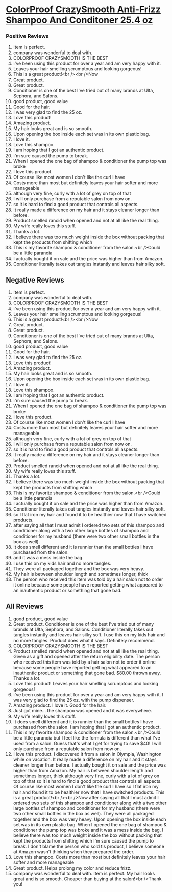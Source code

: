 # [ColorProof CrazySmooth Anti-Frizz Shampoo And Conditoner 25.4 oz](https://products.checkmycream.com/products/ColorProof-CrazySmooth-Anti-Frizz-Shampoo-And-Conditoner-25.4-oz.html)

### Positive Reviews

<ol>
      <li>Item is perfect.  </li>
      <li>company was wonderful to deal with.  </li>
      <li>COLORPROOF CRAZYSMOOTH IS THE BEST</li>
      <li>I&#x27;ve been using this product for over a year and am very happy with it.  </li>
      <li>Leaves your hair smelling scrumptous and looking gorgeous!</li>
      <li>This is a great product!&lt;br /&gt;&lt;br /&gt;Now</li>
      <li>Great product.</li>
      <li>Great product.</li>
      <li>Conditioner is one of the best I&#x27;ve tried out of many brands at Ulta, Sephora, and Salons.</li>
      <li>good product, good value</li>
      <li>Good for the hair.</li>
      <li>I was very glad to find the 25 oz.</li>
      <li>Love this product!  </li>
      <li>Amazing product.</li>
      <li>My hair looks great and is so smooth.  </li>
      <li>Upon opening the box inside each set was in its own plastic bag.  </li>
      <li>I love it.</li>
      <li>Love this shampoo.  </li>
      <li>I am hoping that I got an authentic product.</li>
      <li>I&#x27;m sure caused the pump to break.  </li>
      <li>When I opened the one bag of shampoo &amp; conditioner the pump top was broke</li>
      <li>I love this product.  </li>
      <li>Of course like most women I don&#x27;t like the curl I have</li>
      <li>Costs more than most but definitely leaves your hair softer and more manageable</li>
      <li>although very fine, curly with a lot of grey on top of that</li>
      <li>I will only purchase from a reputable salon from now on.</li>
      <li>so it is hard to find a good product that controls all aspects.  </li>
      <li>It really made a difference on my hair and it stays cleaner longer than before.  </li>
      <li>Product smelled rancid when opened and not at all like the real thing.</li>
      <li>My wife really loves this stuff.</li>
      <li>Thanks a lot.</li>
      <li>I believe there was too much weight inside the box without packing that kept the products from shifting which</li>
      <li>This is my favorite shampoo &amp; conditioner from the salon.&lt;br /&gt;Could be a little paranoia</li>
      <li>I actually bought it on sale and the price was higher than from Amazon.  </li>
      <li>Conditioner literally takes out tangles instantly and leaves hair silky soft.</li>
</ol>


<h2>Negative Reviews</h2>
<ol>
<li> Item is perfect.  </li>
<li> company was wonderful to deal with.  </li>
<li> COLORPROOF CRAZYSMOOTH IS THE BEST</li>
<li> I&#x27;ve been using this product for over a year and am very happy with it.  </li>
<li> Leaves your hair smelling scrumptous and looking gorgeous!</li>
<li> This is a great product!&lt;br /&gt;&lt;br /&gt;Now</li>
<li> Great product.</li>
<li> Great product.</li>
<li> Conditioner is one of the best I&#x27;ve tried out of many brands at Ulta, Sephora, and Salons.</li>
<li> good product, good value</li>
<li> Good for the hair.</li>
<li> I was very glad to find the 25 oz.</li>
<li> Love this product!  </li>
<li> Amazing product.</li>
<li> My hair looks great and is so smooth.  </li>
<li> Upon opening the box inside each set was in its own plastic bag.  </li>
<li> I love it.</li>
<li> Love this shampoo.  </li>
<li> I am hoping that I got an authentic product.</li>
<li> I&#x27;m sure caused the pump to break.  </li>
<li> When I opened the one bag of shampoo &amp; conditioner the pump top was broke</li>
<li> I love this product.  </li>
<li> Of course like most women I don&#x27;t like the curl I have</li>
<li> Costs more than most but definitely leaves your hair softer and more manageable</li>
<li> although very fine, curly with a lot of grey on top of that</li>
<li> I will only purchase from a reputable salon from now on.</li>
<li> so it is hard to find a good product that controls all aspects.  </li>
<li> It really made a difference on my hair and it stays cleaner longer than before.  </li>
<li> Product smelled rancid when opened and not at all like the real thing.</li>
<li> My wife really loves this stuff.</li>
<li> Thanks a lot.</li>
<li> I believe there was too much weight inside the box without packing that kept the products from shifting which</li>
<li> This is my favorite shampoo &amp; conditioner from the salon.&lt;br /&gt;Could be a little paranoia</li>
<li> I actually bought it on sale and the price was higher than from Amazon.  </li>
<li> Conditioner literally takes out tangles instantly and leaves hair silky soft.</li>
<li> so I flat iron my hair and found it to be healthier now that I have switched products.  </li>
<li> after saying all that I must admit I ordered two sets of this shampoo and conditioner along with a two other large bottles of shampoo and conditioner for my husband (there were two other small bottles in the box as well).  </li>
<li> It does smell different and it is runnier than the small bottles I have purchased from the salon.</li>
<li> and it was a mess inside the bag.  </li>
<li> I use this on my kids hair and no more tangles.</li>
<li> They were all packaged together and the box was very heavy.  </li>
<li> My hair is between shoulder length and sometimes longer, thick</li>
<li> The person who received this item was told by a hair salon not to order it online because some people have reported getting what appeared to an inauthentic product or something that gone bad.  </li>
</ol>

<h2>All Reviews</h2>

<ol>
    <li> good product, good value</li>
    <li> Great product. Conditioner is one of the best I&#x27;ve tried out of many brands at Ulta, Sephora, and Salons. Conditioner literally takes out tangles instantly and leaves hair silky soft. I use this on my kids hair and no more tangles. Product does what it says. Definitely recommend.</li>
    <li> COLORPROOF CRAZYSMOOTH IS THE BEST</li>
    <li> Product smelled rancid when opened and not at all like the real thing. Given as a gift and opened after the return eligibility date.  The person who received this item was told by a hair salon not to order it online because some people have reported getting what appeared to an inauthentic product or something that gone bad.  $80.00 thrown away.  Thanks a lot.</li>
    <li> Love this product!  Leaves your hair smelling scrumptous and looking gorgeous!</li>
    <li> I&#x27;ve been using this product for over a year and am very happy with it.  I was very glad to find the 25 oz. with the pump dispenser.</li>
    <li> Amazing product. I love it. Good for the hair.</li>
    <li> Just got mine... the shampoo was opened and it was everywhere.</li>
    <li> My wife really loves this stuff.</li>
    <li> It does smell different and it is runnier than the small bottles I have purchased from the salon. I am hoping that I got an authentic product.</li>
    <li> This is my favorite shampoo &amp; conditioner from the salon.&lt;br /&gt;Could be a little paranoia but I feel like the formula is different than what I&#x27;ve used from a salon. Guess that&#x27;s what I get for trying to save $40! I will only purchase from a reputable salon from now on.</li>
    <li> I love this product.  I discovered it from a salon in Olympia, Washington while on vacation.  It really made a difference on my hair and it stays cleaner longer than before.  I actually bought it on sale and the price was higher than from Amazon.  My hair is between shoulder length and sometimes longer, thick although very fine, curly with a lot of grey on top of that so it is hard to find a good product that controls all aspects.  Of course like most women I don&#x27;t like the curl I have so I flat iron my hair and found it to be healthier now that I have switched products.  This is a great product!&lt;br /&gt;&lt;br /&gt;Now after saying all that I must admit I ordered two sets of this shampoo and conditioner along with a two other large bottles of shampoo and conditioner for my husband (there were two other small bottles in the box as well).  They were all packaged together and the box was very heavy.  Upon opening the box inside each set was in its own plastic bag.  When I opened the one bag of shampoo &amp; conditioner the pump top was broke and it was a mess inside the bag.  I believe there was too much weight inside the box without packing that kept the products from shifting which I&#x27;m sure caused the pump to break.  I don&#x27;t blame the person who sold tis product, I believe someone at Amazon wasn&#x27;t thinking when they prepared the order.</li>
    <li> Love this shampoo.  Costs more than most but definitely leaves your hair softer and more manageable</li>
    <li> Great product. Helps prolong my color and reduce frizz.</li>
    <li> company was wonderful to deal with.  Item is perfect.  My hair looks great and is so smooth.  Cheaper than buying at the salon!&lt;br /&gt;Thank you!</li>
</ol>




